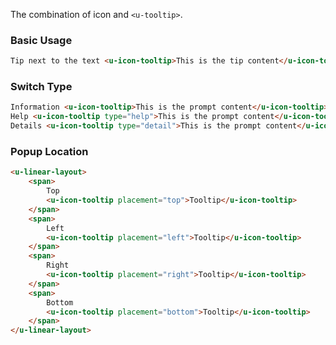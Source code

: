 The combination of icon and `<u-tooltip>`.

### Basic Usage

``` html
Tip next to the text <u-icon-tooltip>This is the tip content</u-icon-tooltip>
```

### Switch Type

``` html
Information <u-icon-tooltip>This is the prompt content</u-icon-tooltip><br>
Help <u-icon-tooltip type="help">This is the prompt content</u-icon-tooltip><br>
Details <u-icon-tooltip type="detail">This is the prompt content</u-icon-tooltip>
```

### Popup Location

``` html
<u-linear-layout>
    <span>
        Top
        <u-icon-tooltip placement="top">Tooltip</u-icon-tooltip>
    </span>
    <span>
        Left
        <u-icon-tooltip placement="left">Tooltip</u-icon-tooltip>
    </span>
    <span>
        Right
        <u-icon-tooltip placement="right">Tooltip</u-icon-tooltip>
    </span>
    <span>
        Bottom
        <u-icon-tooltip placement="bottom">Tooltip</u-icon-tooltip>
    </span>
</u-linear-layout>
```
